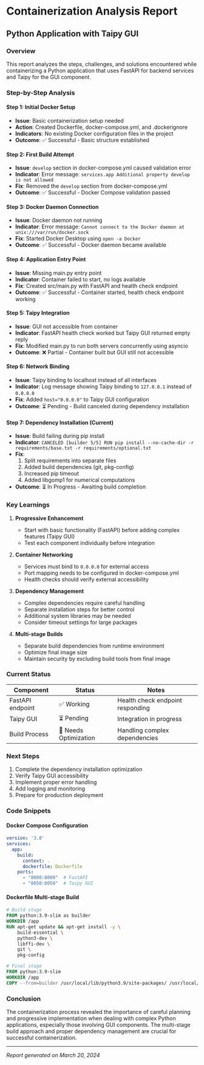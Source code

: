 # Containerization Analysis Report
## Python Application with Taipy GUI

### Overview
This report analyzes the steps, challenges, and solutions encountered while containerizing a Python application that uses FastAPI for backend services and Taipy for the GUI component.

### Step-by-Step Analysis

#### Step 1: Initial Docker Setup
- **Issue**: Basic containerization setup needed
- **Action**: Created Dockerfile, docker-compose.yml, and .dockerignore
- **Indicators**: No existing Docker configuration files in the project
- **Outcome**: ✅ Successful - Basic structure established

#### Step 2: First Build Attempt
- **Issue**: `develop` section in docker-compose.yml caused validation error
- **Indicator**: Error message: `services.app Additional property develop is not allowed`
- **Fix**: Removed the `develop` section from docker-compose.yml
- **Outcome**: ✅ Successful - Docker Compose validation passed

#### Step 3: Docker Daemon Connection
- **Issue**: Docker daemon not running
- **Indicator**: Error message: `Cannot connect to the Docker daemon at unix:///var/run/docker.sock`
- **Fix**: Started Docker Desktop using `open -a Docker`
- **Outcome**: ✅ Successful - Docker daemon became available

#### Step 4: Application Entry Point
- **Issue**: Missing main.py entry point
- **Indicator**: Container failed to start, no logs available
- **Fix**: Created src/main.py with FastAPI and health check endpoint
- **Outcome**: ✅ Successful - Container started, health check endpoint working

#### Step 5: Taipy Integration
- **Issue**: GUI not accessible from container
- **Indicator**: FastAPI health check worked but Taipy GUI returned empty reply
- **Fix**: Modified main.py to run both servers concurrently using asyncio
- **Outcome**: ❌ Partial - Container built but GUI still not accessible

#### Step 6: Network Binding
- **Issue**: Taipy binding to localhost instead of all interfaces
- **Indicator**: Log message showing Taipy binding to `127.0.0.1` instead of `0.0.0.0`
- **Fix**: Added `host="0.0.0.0"` to Taipy GUI configuration
- **Outcome**: ⏳ Pending - Build canceled during dependency installation

#### Step 7: Dependency Installation (Current)
- **Issue**: Build failing during pip install
- **Indicator**: `CANCELED [builder 5/5] RUN pip install --no-cache-dir -r requirements/base.txt -r requirements/optional.txt`
- **Fix**: 
  1. Split requirements into separate files
  2. Added build dependencies (git, pkg-config)
  3. Increased pip timeout
  4. Added libgomp1 for numerical computations
- **Outcome**: ⏳ In Progress - Awaiting build completion

### Key Learnings

1. **Progressive Enhancement**
   - Start with basic functionality (FastAPI) before adding complex features (Taipy GUI)
   - Test each component individually before integration

2. **Container Networking**
   - Services must bind to `0.0.0.0` for external access
   - Port mapping needs to be configured in docker-compose.yml
   - Health checks should verify external accessibility

3. **Dependency Management**
   - Complex dependencies require careful handling
   - Separate installation steps for better control
   - Additional system libraries may be needed
   - Consider timeout settings for large packages

4. **Multi-stage Builds**
   - Separate build dependencies from runtime environment
   - Optimize final image size
   - Maintain security by excluding build tools from final image

### Current Status

| Component | Status | Notes |
|-----------|--------|-------|
| FastAPI endpoint | ✅ Working | Health check endpoint responding |
| Taipy GUI | ⏳ Pending | Integration in progress |
| Build Process | 🔄 Needs Optimization | Handling complex dependencies |

### Next Steps

1. Complete the dependency installation optimization
2. Verify Taipy GUI accessibility
3. Implement proper error handling
4. Add logging and monitoring
5. Prepare for production deployment

### Code Snippets

#### Docker Compose Configuration
```yaml
version: '3.8'
services:
  app:
    build: 
      context: .
      dockerfile: Dockerfile
    ports:
      - "8000:8000"  # FastAPI
      - "8050:8050"  # Taipy GUI
```

#### Dockerfile Multi-stage Build
```dockerfile
# Build stage
FROM python:3.9-slim as builder
WORKDIR /app
RUN apt-get update && apt-get install -y \
    build-essential \
    python3-dev \
    libffi-dev \
    git \
    pkg-config

# Final stage
FROM python:3.9-slim
WORKDIR /app
COPY --from=builder /usr/local/lib/python3.9/site-packages/ /usr/local/lib/python3.9/site-packages/
```

### Conclusion
The containerization process revealed the importance of careful planning and progressive implementation when dealing with complex Python applications, especially those involving GUI components. The multi-stage build approach and proper dependency management are crucial for successful containerization.

---
*Report generated on March 20, 2024* 
